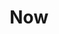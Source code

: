 ---
title: Now
layout: now
lang: en
updated: October 13th, 2025
now: |
    I recently left [Shopflix](/en/shopflix) after 2.5 years and, as of today, I’m working at a stealth startup I’m very excited about! 🌟

    I've been thinking about what I want more of in my life, and the answer includes **free time** to engage with my favorite people and hobbies. To that end, I’m not taking on any client work for the forseeable future to maintain my focus and sanity. 
    
    Some of my newfound free time has gone into [reading a lot of books](/reading). Soon, some of it will hopefully go into seeing my friends more often, **SLEEPING**, planning and going on trips, working out and ✨relaxing✨.

    And then, after I've recharged a bit, I really wanna work on some personal projects and [ideas](/ideas) that I've had in mind for a while. I recently made [Today Todo](/en/building-today), which I've had in mind as an app idea for months! I'd love to do more of that.
---